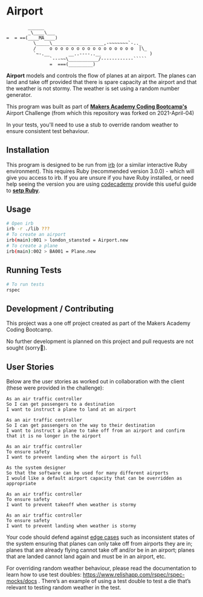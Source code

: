 Airport
=================

```
        ______
        _\____\___
=  = ==(____MA____)
          \_____\___________________,-~~~~~~~`-.._
          /     o o o o o o o o o o o o o o o o  |\_
          `~-.__       __..----..__                  )
                `---~~\___________/------------`````
                =  ===(_________)

```

**Airport** models and controls the flow of planes at an airport. The planes can land and take off provided that there is spare capacity at the airport and that the weather is not stormy. The weather is set using a random number generator. 

This program was built as part of [**Makers Academy Coding Bootcamp's**]([http://makers.tech](http://makers.tech/)) Airport Challenge (from which this repository was forked on 2021-April-04)

In your tests, you'll need to use a stub to override random weather to ensure consistent test behaviour.

## Installation

This program is designed to be run from [irb](https://en.wikipedia.org/wiki/Interactive_Ruby_Shell) (or a similar interactive Ruby environment).  This requires Ruby (recommended version 3.0.0) - which will give you access to irb. If you are unsure if you have Ruby installed, or need help seeing the version you are using [codecademy](https://www.codecademy.com) provide this useful guide to [**setp Ruby**](https://www.codecademy.com/articles/ruby-setup). 

## Usage

```bash
# Open irb
irb -r ./lib ???
# To create an airport
irb(main):001 > london_stansted = Airport.new
# To create a plane
irb(main):002 > BA001 = Plane.new
```

## Running Tests

```bash
# To run tests
rspec
```

## Development / Contributing

This project was a one off project created as part of the Makers Academy Coding Bootcamp. 

No further development is planned on this project and pull requests are not sought (sorry🤗).

User Stories
-----

Below are the user stories as worked out in collaboration with the client (these were provided in the challenge):

```
As an air traffic controller 
So I can get passengers to a destination 
I want to instruct a plane to land at an airport

As an air traffic controller 
So I can get passengers on the way to their destination 
I want to instruct a plane to take off from an airport and confirm that it is no longer in the airport

As an air traffic controller 
To ensure safety 
I want to prevent landing when the airport is full 

As the system designer
So that the software can be used for many different airports
I would like a default airport capacity that can be overridden as appropriate

As an air traffic controller 
To ensure safety 
I want to prevent takeoff when weather is stormy 

As an air traffic controller 
To ensure safety 
I want to prevent landing when weather is stormy 
```

Your code should defend against [edge cases](http://programmers.stackexchange.com/questions/125587/what-are-the-difference-between-an-edge-case-a-corner-case-a-base-case-and-a-b) such as inconsistent states of the system ensuring that planes can only take off from airports they are in; planes that are already flying cannot take off and/or be in an airport; planes that are landed cannot land again and must be in an airport, etc.

For overriding random weather behaviour, please read the documentation to learn how to use test doubles: https://www.relishapp.com/rspec/rspec-mocks/docs . There’s an example of using a test double to test a die that’s relevant to testing random weather in the test.

